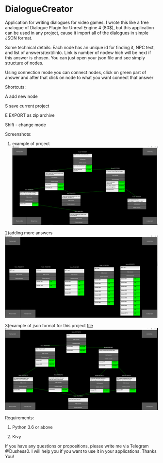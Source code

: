 # DialogueCreator
Application for writing dialogues for video games. I wrote this like a free analogue of Dialogue Plugin for Unreal Engine 4 (80\$), but this application can be used in any project, cause it import all of the dialogues in simple JSON format.

Some technical details:
Each node has an unique id for finding it, NPC text, and list of answers(text/link). Link is number of nodew hich will be next if this answer is chosen. You can just open your json file and see simply structure of nodes.

Using connection mode you can connect nodes, click on green part of answer and after that click on node to what you want connect that answer


Shortcuts:

A add new node

S save current project

E EXPORT as zip archive

Shift - change mode

Screenshots:

1) example of project
![screenshot](screenshot1.png)

2)adding more answers
![screenshot](screenshot2.png)

3)example of json format for this project [file](DialogCreator\projects\presentation.json)
![screenshot](screenshot3.png)

Requirements:

1) Python 3.6 or above

2) Kivy 


If you have any questions or propositions, please write me via Telegram @Dushess0. I will help you if you want to use it in your applications.
Thanks You!

